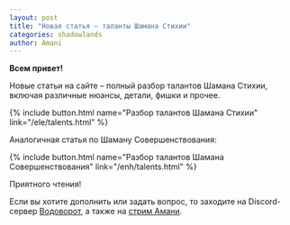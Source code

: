 ```yaml
---    
layout: post    
title: "Новая статья – таланты Шамана Стихии"    
categories: shadowlands  
author: Amani
---    
```


**Всем привет!**

Новые статьи на сайте – полный разбор талантов Шамана Стихии, включая различные нюансы, детали, фишки и прочее.

{% include button.html name="Разбор талантов Шамана Стихии" link="/ele/talents.html" %}  

<p></p>

Аналогичная статья по Шаману Совершенствования:

{% include button.html name="Разбор талантов Шамана Совершенствования" link="/enh/talents.html" %}  

<p></p>

Приятного чтения!

Если вы хотите дополнить или задать вопрос, то заходите на Discord-сервер [Водоворот](https://discordapp.com/invite/zTQhBn8), а также на [стрим Амани](https://www.youtube.com/AmaniZandalari).
